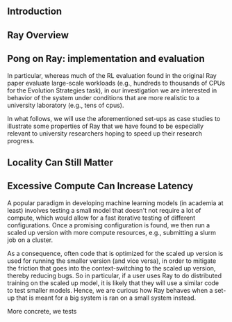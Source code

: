 
## Introduction

## Ray Overview

## Pong on Ray: implementation and evaluation

<!-- Details about Pong + Ray implementation, perhaps screenshot of Pong game itself. -->



In particular, whereas much of the RL evaluation found in the original Ray paper evaluate large-scale workloads (e.g., hundreds to thousands of CPUs for the Evolution Strategies task), in our investigation we are interested in behavior of the system under conditions that are more realistic to a university laboratory (e.g., tens of cpus).

In what follows, we will use the aforementioned set-ups as case studies to illustrate some properties of Ray that we have found to be especially relevant to university researchers hoping to speed up their research progress. 

## Locality Can Still Matter

<!-- Insert picture about the graph -->

## Excessive Compute Can Increase Latency

A popular paradigm in developing machine learning models (in academia at least) involves testing a small model that doesn't not require a lot of compute, which would allow for a fast iterative testing of different configurations. Once a promising configuration is found, we then run a scaled up version with more compute resources, e.g., submitting a slurm job on a cluster. 

As a consequence, often code that is optimized for the scaled up version is used for running the smaller version (and vice versa), in order to mitigate the friction that goes into the context-switching to the scaled up version, thereby reducing bugs. So in particular, if a user uses Ray to do distributed training on the scaled up model, it is likely that they will use a similar code to test smaller models. Hence, we are curious how Ray behaves when a set-up that is meant for a big system is ran on a small system instead.

More concrete, we tests 



